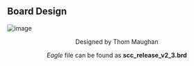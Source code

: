 Board Design
-------------
![image](https://user-images.githubusercontent.com/52707386/62479025-66727a80-b761-11e9-8ce7-775d21b7c434.png)
<p align = 'center'>Designed by Thom Maughan</p>
<p align = 'center'><i>Eagle</i> file can be found as <b>scc_release_v2_3.brd</b></p>
